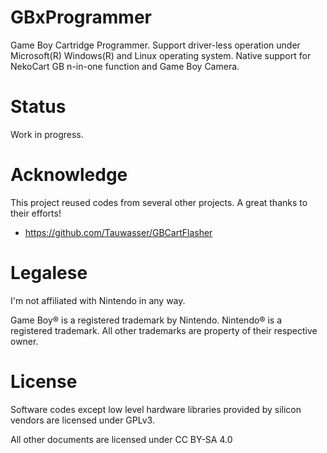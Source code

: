 # GBxProgrammer

Game Boy Cartridge Programmer. Support driver-less operation under Microsoft(R) Windows(R) and Linux operating system. Native support for NekoCart GB n-in-one function and Game Boy Camera.

# Status

Work in progress.

# Acknowledge

This project reused codes from several other projects. A great thanks to their efforts!

* https://github.com/Tauwasser/GBCartFlasher

# Legalese

I'm not affiliated with Nintendo in any way.

Game Boy® is a registered trademark by Nintendo. Nintendo® is a registered trademark. All other trademarks are property of their respective owner.

# License

Software codes except low level hardware libraries provided by silicon vendors are licensed under GPLv3.

All other documents are licensed under CC BY-SA 4.0